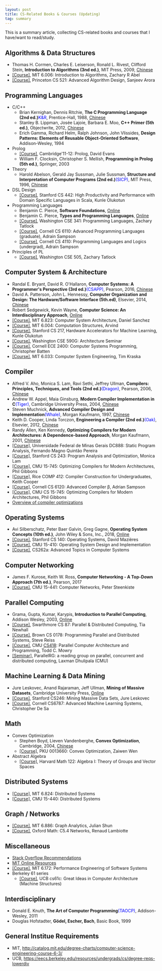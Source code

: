 ```yaml
---
layout: post
title: CS-Related Books & Courses (Updating)
tag: summary
---
```


This is a summary article, collecting CS-related books and courses that I have/want to read/study.

<!--more-->

## Algorithms & Data Structures
* Thomas H. Cormen, Charles E. Leiserson, Ronald L. Rivest, Clifford Stein, **Introduction to Algorithms (3nd ed.)**, MIT Press, 2009, [Chinese](https://book.douban.com/subject/20432061/)
* [[Course]](https://learning-modules.mit.edu/materials/index.html?uuid=/course/6/fa18/6.006#materials), MIT 6.006: Introduction to Algorithms, Zachary R Abel
* [[Course]](http://www.cs.princeton.edu/courses/archive/fall14/cos521/), Princeton CS 521: Advanced Algorithm Design, Sanjeev Arora

## Programming Languages
* C/C++
	-  Brian Kernighan, Dennis Ritchie, **The C Programming Language (2nd ed.)**<font color="blue">K&R</font>, Prentice-Hall, 1988, [Chinese](https://book.douban.com/subject/1139336/)
	- Stanley B. Lippman, Josée Lajoie, Barbara E. Moo, **C++ Primer (5th ed.)**, Objectwrite, 2012, [Chinese](https://book.douban.com/subject/25708312/)
	- Erich Gamma, Richard Helm, Ralph Johnson, John Vlissides, **Design Patterns: Elements of Reusable Object-Oriented Software**, Addison-Wesley, 1994
* Prolog
	- [[Course]](https://www.cl.cam.ac.uk/teaching/1112/Prolog/materials.html), Cambridge'11-12: Prolog, David Evans
	- William F. Clocksin, Christopher S. Mellish, **Programming in Prolog (5th ed.)**, Springer, 2003
* Theory
	- Harold Abelson, Gerald Jay Sussman, Julie Sussman, **Structure and Interpretation of Computer Programs (2nd ed.)**<font color="blue">(SICP)</font>, MIT Press, 1996, [Chinese](https://book.douban.com/subject/1148282/)
* DSL Design
	- [[Course]](http://web.stanford.edu/class/cs442/), Stanford CS 442: High Productivity and Performance with Domain Specific Languages in Scala, Kunle Olukotun
* Programming Languages
	- Benjamin C. Pierce, **Software Foundations**, [Online](https://softwarefoundations.cis.upenn.edu/)
	- Benjamin C. Pierce, **Types and Programming Languages**, [Online](https://www.cis.upenn.edu/~bcpierce/tapl/)
	- [[Course]](https://sites.google.com/cs.washington.edu/cse341-19wi), Washington CSE 341: Programming Languages, Zachary Tatlock
	- [[Course]](https://www.cs.cornell.edu/courses/cs6110/2019sp/), Cornell CS 6110: Advanced Programming Languages (graduate), Adrain Sampson
	- [[Course]](https://www.cs.cornell.edu/courses/cs4110/2018fa/), Cornell CS 4110: Programming Languages and Logics (undergrad), Adrain Sampson
* Principles of PL
	- [[Course]](https://sites.google.com/cs.washington.edu/cse-p505-19sp), Washington CSE 505, Zachary Tatlock

## Computer System & Architecture
* Randal E. Bryant, David R. O'Hallaron, **Computer Systems: A Programmer's Perspective (3rd ed.)**<font color="blue">(CSAPP)</font>, Pearson, 2016, [Chinese](https://book.douban.com/subject/5333562/)
* David A. Patterson, John L. Hennessy, **Computer Organization and Design: The Hardware/Software Interface (5th.ed)**, Elsevier, 2014, [Chinese](https://book.douban.com/subject/25813550/)
* Robert Sedgewick, Kevin Wayne, **Computer Science: An Interdisciplinary Approach**, [Online](https://introcs.cs.princeton.edu/java/home/)
* [[Course]](http://csg.csail.mit.edu/6.823/index.html), MIT 6.823: Computer System Architecture, Daniel Sanchez
* [[Course]](https://6004.mit.edu/web/spring19/), MIT 6.004: Computation Structures, Arvind
* [[Course]](https://cs217.stanford.edu/), Stanford CS 217, Hardware Accelerators for Machine Learning, Kunle Olukotun
* [[Course]](https://courses.cs.washington.edu/courses/cse590g/17wi/), Washington CSE 590G: Architecture Seminar
* [[Course]](https://www.csl.cornell.edu/courses/ece2400/handouts.html), Cornell ECE 2400: Computer Systems Programming, Christopher Batten
* [[Course]](http://web.mit.edu/6.033/www/), MIT 6.033: Computer System Engineering, Tim Kraska

## Compiler
* Alfred V. Aho, Monica S. Lam, Ravi Sethi, Jeffrey Ullman, **Compilers: Principles, Techniques, and Tools (2nd ed.)**<font color="blue">(Dragon)</font>, Pearson, 2006, [Chinese](https://book.douban.com/subject/3296317/)
* Andrew W. Appel, Maia Ginsburg, **Modern Compiler Implementation in C**<font color="blue">(Tiger)</font>, Cambridge University Press, 2004, [Chinese](https://book.douban.com/subject/30191414/)
* Steven Muchnick, **Advanced Compiler Design and Implementation**<font color="blue">(Whale)</font>, Morgan Kaufmann, 1997, [Chinese](https://book.douban.com/subject/1400374/)
* Keith D. Cooper, Linda Torczon, **Engineering a Compiler (2nd ed.)**<font color="blue">(Oak)</font>, Elsevier, 2012, [Chinese](https://book.douban.com/subject/20436488/)
* Randy Allen, Ken Kennedy, **Optimizing Compilers for Modern Architectures: A Dependence-based Approach**, Morgan Kaufmann, 2001, [Chinese](https://book.douban.com/subject/1171448/)
* [[Course]](https://homepages.dcc.ufmg.br/~fernando/classes/dcc888/), Universidade Federal de Minas Gerais DC888: Static Program Analysis, Fernando Magno Quintão Pereira
* [[Course]](https://suif.stanford.edu/~courses/cs243/), Stanford CS 243: Program Analysis and Optimization, Monica Lam
* [[Course]](http://www.cs.cmu.edu/~15745/), CMU 15-745: Optimizing Compilers for Modern Architectures, Phil Gibbons
* [[Course]](https://www.clear.rice.edu/comp412/Lectures/), Rice COMP 412: Compiler Construction for Undergraduates, Keith Cooper
* [[Course]](https://www.cs.cornell.edu/courses/cs6120/2019fa/), Cornell CS 6120: Advanced Compiler β, Adrian Sampson
* [[Course]](http://www.cs.cmu.edu/afs/cs/academic/class/15745-s19/www/), CMU CS 15-745: Optimizing Compilers for Modern Architectures, Phil Gibbons
* [Overview of compiler optimizations](https://yunmingzhang.wordpress.com/2016/12/01/a-good-overview-of-compiler-optimizations/)

## Operating Systems
* Avi Silberschatz, Peter Baer Galvin, Greg Gagne, **Operating System Concepts (10th ed.)**, John Wiley & Sons, Inc., 2018, [Online](http://www.os-book.com/OS10/slide-dir/index.html)
* [[Course]](http://www.scs.stanford.edu/19wi-cs140/), Stanford CS 140: Operating Systems, David Mazières
* [[Course]](https://www.cs.cmu.edu/~410/), CMU 15-410: Operating System Design and Implementation
* [[Course]](), CS262a: Advanced Topics in Computer Systems

## Computer Networking
* James F. Kurose, Keith W. Ross, **Computer Networking - A Top-Down Approach (7th ed.)**, Pearson, 2017
* [[Course]](https://www.cs.cmu.edu/~prs/15-441-F16/), CMU 15-441: Computer Networks, Peter Steenkiste

## Parallel Computing
* Grama, Gupta, Kumar, Karypis, **Introduction to Parallel Computing**, Addison Wesley, 2003, [Online](https://www.cs.purdue.edu/homes/ayg/book/Slides/)
* [[Course]](https://www.cs.swarthmore.edu/~newhall/cs87/s12/), Swarthmore CS 87: Parallel & Distributed Computing, Tia Newhall
* [[Course]](http://cs.brown.edu/courses/csci1780/), Brown CS 0178: Programming Parallel and Distributed Systems, Steve Reiss
* [[Course]](http://www.cs.cmu.edu/afs/cs/academic/class/15418-s11/www/), CMU [CS418](http://www.cs.cmu.edu/~418/): Parallel Computer Architecture and Programming, Todd C. Mowry
* [[Seminar]](https://ldhulipala.github.io/reading.html), ParallelRG: a reading group on parallel, concurrent and distributed computing, Laxman Dhulipala (CMU)

## Machine Learning & Data Mining
* Jure Leskovec, Anand Rajaraman, Jeff Ullman, **Mining of Massive Datasets**, Cambridge University Press, [Online](http://www.mmds.org/)
* [[Course]](http://web.stanford.edu/class/cs246/), Stanford CS246: Mining Massive Data Sets, Jure Leskovec
* [[Course]](http://www.cs.cornell.edu/courses/cs6787/2019fa/), Cornell CS6787: Advanced Machine Learning Systems, Christopher De Sa

## Math
* Convex Optimization
	- Stephen Boyd, Lieven Vandenberghe, **Convex Optimization**, Cambridge, 2004, [Chinese](https://book.douban.com/subject/21249088/)
	- [[Course]](http://bicmr.pku.edu.cn/~wenzw/opt-2018-fall.html), PKU 0013660: Convex Optimization, Zaiwen Wen
* Abstract Algebra
	- [[Course]](https://canvas.harvard.edu/courses/30943/files/folder/Notes), Harvard Math 122: Algebra I: Theory of Groups and Vector Spaces

## Distributed Systems
* [[Course]](https://pdos.csail.mit.edu/6.824/index.html), MIT 6.824: Distributed Systems
* [[Course]](http://www.cs.cmu.edu/~srini/15-440-all/2016.Fall/syllabus.html), CMU 15-440: Distributed Systems

## Graph / Networks
* [[Course]](https://people.csail.mit.edu/jshun/6886-s18/), MIT 6.886: Graph Analytics, Julian Shun
* [[Course]](https://courses.maths.ox.ac.uk/node/42624), Oxford Math: C5.4 Networks, Renaud Lambiotte

## Miscellaneous
* [Stack Overflow Recommendations](https://stackoverflow.com/questions/1711/what-is-the-single-most-influential-book-every-programmer-should-read)
* [MIT Online Resources](https://ocw.mit.edu/courses/electrical-engineering-and-computer-science/)
* [[Course]](http://stellar.mit.edu/S/course/6/fa14/6.172/materials.html), MIT 6.172: Performance Engineering of Software Systems
* Berkeley 61 series
	- [[Course]](https://cs61c.org/), UCB cs61c: Great Ideas in Computer Architecture (Machine Structures)

## Interdisciplinary
* Donald E. Knuth, **The Art of Computer Programming**<font color="blue">(TAOCP)</font>, Addison-Wesley, 2011
* Douglas Hofstadter, **Gödel, Escher, Bach**, Basic Book, 1999

## General Institue Requirements
* MIT, <http://catalog.mit.edu/degree-charts/computer-science-engineering-course-6-3/>
* UCB, <https://eecs.berkeley.edu/resources/undergrads/cs/degree-reqs-lowerdiv>
